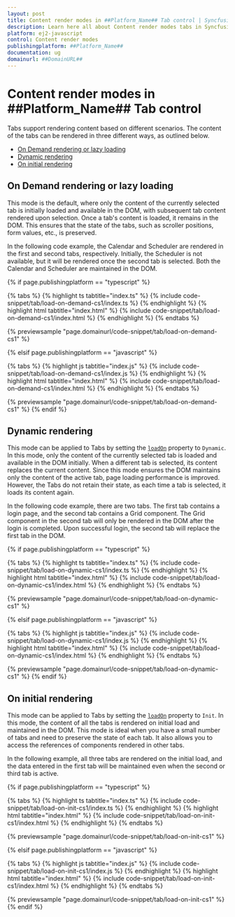 ```yaml
---
layout: post
title: Content render modes in ##Platform_Name## Tab control | Syncfusion
description: Learn here all about Content render modes tabs in Syncfusion ##Platform_Name## Tab control of Syncfusion Essential JS 2 and more.
platform: ej2-javascript
control: Content render modes 
publishingplatform: ##Platform_Name##
documentation: ug
domainurl: ##DomainURL##
---
```


# Content render modes in ##Platform_Name## Tab control

Tabs support rendering content based on different scenarios. The content of the tabs can be rendered in three different ways, as outlined below.

* [On Demand rendering or lazy loading](#on-demand-rendering-or-lazy-loading)
* [Dynamic rendering](#dynamic-rendering)
* [On initial rendering](#on-initial-rendering)

## On Demand rendering or lazy loading

This mode is the default, where only the content of the currently selected tab is initially loaded and available in the DOM, with subsequent tab content rendered upon selection. Once a tab's content is loaded, it remains in the DOM. This ensures that the state of the tabs, such as scroller positions, form values, etc., is preserved.

In the following code example, the Calendar and Scheduler are rendered in the first and second tabs, respectively. Initially, the Scheduler is not available, but it will be rendered once the second tab is selected. Both the Calendar and Scheduler are maintained in the DOM.

{% if page.publishingplatform == "typescript" %}

{% tabs %}
{% highlight ts tabtitle="index.ts" %}
{% include code-snippet/tab/load-on-demand-cs1/index.ts %}
{% endhighlight %}
{% highlight html tabtitle="index.html" %}
{% include code-snippet/tab/load-on-demand-cs1/index.html %}
{% endhighlight %}
{% endtabs %}
        
{% previewsample "page.domainurl/code-snippet/tab/load-on-demand-cs1" %}

{% elsif page.publishingplatform == "javascript" %}

{% tabs %}
{% highlight js tabtitle="index.js" %}
{% include code-snippet/tab/load-on-demand-cs1/index.js %}
{% endhighlight %}
{% highlight html tabtitle="index.html" %}
{% include code-snippet/tab/load-on-demand-cs1/index.html %}
{% endhighlight %}
{% endtabs %}

{% previewsample "page.domainurl/code-snippet/tab/load-on-demand-cs1" %}
{% endif %}

## Dynamic rendering

This mode can be applied to Tabs by setting the [`loadOn`](../api/tab/#loadon) property to `Dynamic`. In this mode, only the content of the currently selected tab is loaded and available in the DOM initially. When a different tab is selected, its content replaces the current content. Since this mode ensures the DOM maintains only the content of the active tab, page loading performance is improved. However, the Tabs do not retain their state, as each time a tab is selected, it loads its content again.

In the following code example, there are two tabs. The first tab contains a login page, and the second tab contains a Grid component. The Grid component in the second tab will only be rendered in the DOM after the login is completed. Upon successful login, the second tab will replace the first tab in the DOM.

{% if page.publishingplatform == "typescript" %}

{% tabs %}
{% highlight ts tabtitle="index.ts" %}
{% include code-snippet/tab/load-on-dynamic-cs1/index.ts %}
{% endhighlight %}
{% highlight html tabtitle="index.html" %}
{% include code-snippet/tab/load-on-dynamic-cs1/index.html %}
{% endhighlight %}
{% endtabs %}
        
{% previewsample "page.domainurl/code-snippet/tab/load-on-dynamic-cs1" %}

{% elsif page.publishingplatform == "javascript" %}

{% tabs %}
{% highlight js tabtitle="index.js" %}
{% include code-snippet/tab/load-on-dynamic-cs1/index.js %}
{% endhighlight %}
{% highlight html tabtitle="index.html" %}
{% include code-snippet/tab/load-on-dynamic-cs1/index.html %}
{% endhighlight %}
{% endtabs %}

{% previewsample "page.domainurl/code-snippet/tab/load-on-dynamic-cs1" %}
{% endif %}

## On initial rendering

This mode can be applied to Tabs by setting the [`loadOn`](../api/tab/#loadon) property to `Init`. In this mode, the content of all the tabs is rendered on initial load and maintained in the DOM. This mode is ideal when you have a small number of tabs and need to preserve the state of each tab. It also allows you to access the references of components rendered in other tabs.

In the following example, all three tabs are rendered on the initial load, and the data entered in the first tab will be maintained even when the second or third tab is active.

{% if page.publishingplatform == "typescript" %}

{% tabs %}
{% highlight ts tabtitle="index.ts" %}
{% include code-snippet/tab/load-on-init-cs1/index.ts %}
{% endhighlight %}
{% highlight html tabtitle="index.html" %}
{% include code-snippet/tab/load-on-init-cs1/index.html %}
{% endhighlight %}
{% endtabs %}
        
{% previewsample "page.domainurl/code-snippet/tab/load-on-init-cs1" %}

{% elsif page.publishingplatform == "javascript" %}

{% tabs %}
{% highlight js tabtitle="index.js" %}
{% include code-snippet/tab/load-on-init-cs1/index.js %}
{% endhighlight %}
{% highlight html tabtitle="index.html" %}
{% include code-snippet/tab/load-on-init-cs1/index.html %}
{% endhighlight %}
{% endtabs %}

{% previewsample "page.domainurl/code-snippet/tab/load-on-init-cs1" %}
{% endif %}
